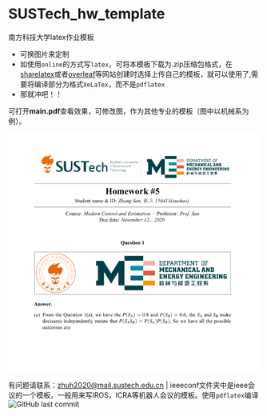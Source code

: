 # SUSTech_hw_template
南方科技大学latex作业模板
- 可换图片来定制
- 如使用`online`的方式写`latex`，可将本模板下载为.zip压缩包格式，在[sharelatex](https://sharelatex.cra.moe)或者[overleaf](https://www.overleaf.com)等网站创建时选择上传自己的模板，就可以使用了,需要将编译部分为格式`XeLaTex`，而不是`pdflatex`
- 那就冲吧！！

可打开**main.pdf**查看效果，可修改图，作为其他专业的模板（图中以机械系为例）。

![image-20210224171250308](https://raw.githubusercontent.com/zhuhu00/img/master/20210224171257.png)

有问题请联系：zhuh2020@mail.sustech.edu.cn
| ieeeconf文件夹中是ieee会议的一个模板，一般用来写IROS，ICRA等机器人会议的模板。使用`pdflatex`编译![GitHub last commit](https://img.shields.io/github/last-commit/zhuhu00/SUSTech_hw_template)
